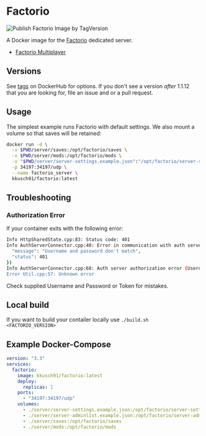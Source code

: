 # Factorio
![Publish Factorio Image by TagVersion](https://github.com/kkusch/factorio-docker/workflows/Publish%20Factorio%20Image%20by%20TagVersion/badge.svg)

A Docker image for the [Factorio](https://www.factorio.com/) dedicated server.
- [Factorio Multiplayer](https://wiki.factorio.com/Multiplayer)

## Versions

See [tags](https://hub.docker.com/r/kkusch91/factorio/tags/) on DockerHub for options. If you don't see a version _after_ 1.1.12 that you are looking for, file an issue and or a pull request.

## Usage

The simplest example runs Factorio with default settings. We also mount a volume so that saves will be retained:

```bash
docker run -d \
  -v $PWD/server/saves:/opt/factorio/saves \
  -v $PWD/server/mods:/opt/factorio/mods \
  -v "$PWD/server/server-settings.example.json":"/opt/factorio/server-settings.json" \
  -p 34197:34197/udp \
  --name factorio_server \
  kkusch91/factorio:latest
```
## Troubleshooting

### Authorization Error

If your container exits with the following error:
```bash
Info HttpSharedState.cpp:83: Status code: 401
Info AuthServerConnector.cpp:40: Error in communication with auth server: code(401) message({
  "message": "Username and password don't match",
  "status": 401
})
Info AuthServerConnector.cpp:68: Auth server authorization error (Username and password don't match)
Error Util.cpp:57: Unknown error
```
Check supplied Username and Password or Token for mistakes.


## Local build

If you want to build your contailer locally use ``./build.sh <FACTORIO_VERSION>``

## Example Docker-Compose

```yaml
version: "3.3"
services:
  factorio:
    image: kkusch91/factorio:latest
    deploy:
      replicas: 1
    ports:
      - "34197:34197/udp"
    volumes:
      - ./server/server-settings.example.json:/opt/factorio/server-settings.json
      - ./server/server-adminlist.example.json:/opt/factorio/server-adminlist.json
      - ./server/saves:/opt/factorio/saves
      - ./server/mods:/opt/factorio/mods
```
